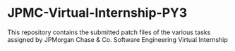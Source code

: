 # JPMC-Virtual-Internship-PY3

This repository contains the submitted patch files of the various tasks assigned by JPMorgan Chase & Co. Software Engineering Virtual Internship
